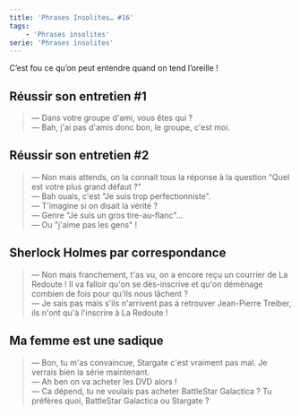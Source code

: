 ```yaml
---
title: 'Phrases Insolites… #16'
tags:
    - 'Phrases insolites'
serie: 'Phrases insolites'
---
```


C’est fou ce qu’on peut entendre quand on tend l’oreille !

<!-- more -->

## Réussir son entretien #1

> — Dans votre groupe d'ami, vous êtes qui ?  
> — Bah, j'ai pas d'amis donc bon, le groupe, c'est moi.

## Réussir son entretien #2

> — Non mais attends, on la connait tous la réponse à la question "Quel est votre plus grand défaut ?"  
> — Bah ouais, c'est "Je suis trop perfectionniste".  
> — T'imagine si on disait la vérité ?  
> — Genre "Je suis un gros tire-au-flanc"…  
> — Ou "j'aime pas les gens" !

## Sherlock Holmes par correspondance

> — Non mais franchement, t'as vu, on a encore reçu un courrier de La Redoute ! Il va falloir qu'on se dés-inscrive et qu'on déménage combien de fois pour qu'ils nous lâchent ?  
> — Je sais pas mais s'ils n'arrivent pas à retrouver Jean-Pierre Treiber, ils n'ont qu'à l'inscrire à La Redoute !

## Ma femme est une sadique

> — Bon, tu m'as convaincue, Stargate c'est vraiment pas mal. Je verrais bien la série maintenant.  
> — Ah ben on va acheter les DVD alors !  
> — Ca dépend, tu ne voulais pas acheter BattleStar Galactica ? Tu préfères quoi, BattleStar Galactica ou Stargate ?
